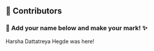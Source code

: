 ## 👥 Contributors  

### 🎨 **Add your name below and make your mark!** ✨  

Harsha Dattatreya Hegde was here!